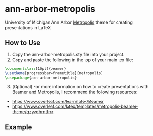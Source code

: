 # ann-arbor-metropolis
University of Michigan Ann Arbor <a href="https://github.com/matze/mthemeTheme" target="_blank">Metropolis</a> theme for creating presentations in LaTeX.


## How to Use
1. Copy the ann-arbor-metropolis.sty file into your project.
2. Copy and paste the following in the top of your main tex file:
```tex
\documentclass[10pt]{beamer}
\usetheme[progressbar=frametitle]{metropolis}
\usepackage{ann-arbor-metropolis}
```
3. (Optional) For more information on how to create presentations with Beamer and Metropolis, I recommend the following resources:
- https://www.overleaf.com/learn/latex/Beamer
- https://www.overleaf.com/latex/templates/metropolis-beamer-theme/qzyvdhrntfmr

## Example
